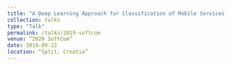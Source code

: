 ```yaml
---
title: "A Deep Learning Approach for Classification of Mobile Services and Apps through Physical Channel Fingerprinting"
collection: talks
type: "Talk"
permalink: /talks/2019-softcom
venue: “2020 SoftCom”
date: 2019-09-22
location: “Split, Croatia”
---
```


